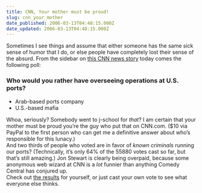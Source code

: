 ```yaml
---
title: CNN, Your mother must be proud!
slug: cnn_your_mother
date_published: 2006-03-13T04:48:15.000Z
date_updated: 2006-03-13T04:48:15.000Z
---
```


Sometimes I see things and assume that either someone has the same sick sense of humor that I do, or else people have completely lost their sense of the absurd. From the sidebar on [this CNN news story](http://www.cnn.com/2006/US/03/11/mob.ports.ap/index.html) today comes the following poll:
### Who would you rather have overseeing operations at U.S. ports?

- Arab-based ports company 
- U.S.-based mafia 

Whoa, seriously? Somebody went to j-school for *that*? I am certain that your mother must be proud you’re the guy who put that on CNN.com. ($10 via PayPal to the first person who can get me a definitive answer about who’s responsible for this lunacy.)  
 And two thirds of people who voted are in favor of *known criminals* running our ports? (Technically, it’s only 64% of the 55880 votes cast so far, but that’s still amazing.) Jon Stewart is clearly being overpaid, because some anonymous web wizard at CNN is a *lot* funnier than anything Comedy Central has conjured up.  
 Check out [the results](http://www.cnn.com/POLLSERVER/results/23733.exclude.html) for yourself, or just cast your own vote to see what everyone else thinks.
